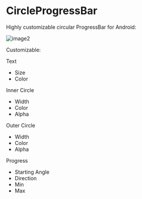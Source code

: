 # CircleProgressBar
Highly customizable circular ProgressBar for Android:

![image2](https://cloud.githubusercontent.com/assets/8397371/6541946/40d03c3c-c4e9-11e4-90bf-8380881aa858.png)


Customizable:

Text
- Size
- Color

Inner Circle
- Width
- Color
- Alpha

Outer Circle
- Width
- Color
- Alpha

Progress
- Starting Angle
- Direction
- Min
- Max
